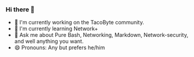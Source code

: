 ### Hi there 👋

<!--
**OakAtsume/OakAtsume** is a ✨ _special_ ✨ repository because its `README.md` (this file) appears on your GitHub profile.

Here are some ideas to get you started:

- 🔭 I’m currently working on ...
- 🌱 I’m currently learning ...
- 👯 I’m looking to collaborate on ...
- 🤔 I’m looking for help with ...
- 💬 Ask me about ...
- 📫 How to reach me: ...
- 😄 Pronouns: ...
- ⚡ Fun fact: ...
-->
- 🔭 I'm currently working on the TacoByte community.
- 🌱 I'm currently learning Network+
- 💬 Ask me about Pure Bash, Networking, Markdown, Network-security, and well anything you want.
- 😄 Pronouns: Any but prefers he/him
